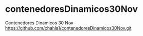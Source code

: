 # contenedoresDinamicos30Nov
Contenedores Dinamicos 30 Nov
https://github.com/chahla1/contenedoresDinamicos30Nov.git
